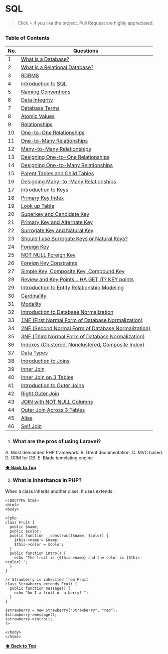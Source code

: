 # SQL

> Click :star: if you like the project. Pull Request are highly appreciated.

### Table of Contents

| No. | Questions |
| --- | --------- |
|1  | [What is a Database?](#why-laravel) |
|2  | [What is a Relational Database?](#php-inheritance) |
|3  | [RDBMS](#what-is-dependency-manager) |
|4  | [Introduction to SQL](#what-is-api-php) |
|5  | [Naming Conventions](#what-is-channels-php) |
|6  | [Data Integrity](#what-is-console-php) |
|7  | [Database Terms](#what-is-controller) |
|8  | [Atomic Values](#what-are-views) |
|9  | [Relationships](#what-is-a-model) |
|10  | [One-to-One Relationships](#what-is-request-response) |
|11  | [One-to-Many Relationships](#what-are-migrations) |
|12  | [Many-to-Many Relationships](#what-are-seeders) |
|13  | [Designing One-to-One Relationships](#what-are-service-providers) |
|14  | [Designing One-to-Many Relationships](#what-is-middleware) |
|15 | [Parent Tables and Child Tables](#what-is-orm) |
|16 | [Designing Many-to-Many Relationships](#what-is-eloquent) |
|17 | [Introduction to Keys](#what-is-query-builder)
|18 | [Primary Key Index](#what-are-facades) |
|19 | [Look up Table](#what-is-repository-pattern) |
|20 | [Superkey and Candidate Key](#What-is-Authentication-using-Passport-CSRF-XSRF) |
|21 | [Primary Key and Alternate Key](#what-is-unit-testing) |
|22 | [Surrogate Key and Natural Key](#what-is-caching) |
|23 | [Should I use Surrogate Keys or Natural Keys?](#how-to-setup-emails) |
|24 | [Foreign Key](#what-are-queues) |
|25 | [NOT NULL Foreign Key](#what-are-jobs)
|26 | [Foreign Key Constraints](#what-are-advanced-eloquent-and-query-builder) |
|27 | [Simple Key, Composite Key, Compound Key](#which-is-error-management) |
|28 | [Review and Key Points....HA GET IT? KEY points](#how-to-create-an-api) |
|29 | [Introduction to Entity Relationship Modeling](#what-are-events) |
|30 | [Cardinality](#what-are-listeners) |
|31 | [Modality](#what-are-payments-and-cashier) |
|32 | [Introduction to Database Normalization](#what-is-test-driven-development) |
|33 | [1NF (First Normal Form of Database Normalization)](#what-is-package-development) |
|34 | [2NF (Second Normal Form of Database Normalization)](#what-are-laravel-scout-search-and-algolia) |
|35 | [3NF (Third Normal Form of Database Normalization)](#what-is-socialite-auth) |
|36 | [Indexes (Clustered, Nonclustered, Composite Index)](#what-is-vue-js) |
|37 | [Data Types](#How-to-connect-Laravel-with-other-SQL-databases) |
|38 | [Introduction to Joins](#How-to-connect-Laravel-with-non-SQL-databases) |
|39 | [Inner Join](#what-is-lumen) |
|40 | [Inner Join on 3 Tables](#what-is-redis) |
|41 | [Introduction to Outer Joins](#what-is-memcache) |
|42 | [Right Outer Join](#What-is-Horizontal-scaling) |
|43 | [JOIN with NOT NULL Columns](#What-is-Vertical-scaling) |
|44 | [Outer Join Across 3 Tables](#What--Single-Page-Application-in-Laravel) |
|45 | [Alias](#What-are-Microservices-in-Laravel) |
|46 | [ Self Join](#what-is-CSRF-and-JWT-token) |

1. ### What are the pros of using Laravel?

 A. Most demanded PHP framework.
 B. Great documentation.
 C. MVC based.
 D. ORM for DB.
 E. Blade templating engine


 **[⬆ Back to Top](#table-of-contents)**
    
2. ### What is inheritance in PHP?

When a class inherits another class. It uses extends.
 ```
 <!DOCTYPE html>
 <html>
 <body>

 <?php
 class Fruit {
   public $name;
   public $color;
   public function __construct($name, $color) {
     $this->name = $name;
     $this->color = $color; 
   }
   public function intro() {
     echo "The fruit is {$this->name} and the color is {$this->color}."; 
   }
 }

 // Strawberry is inherited from Fruit
 class Strawberry extends Fruit {
   public function message() {
     echo "Am I a fruit or a berry? "; 
   }
 }

 $strawberry = new Strawberry("Strawberry", "red");
 $strawberry->message();
 $strawberry->intro();
 ?>

 </body>
 </html>
 ```
  **[⬆ Back to Top](#table-of-contents)**
    
